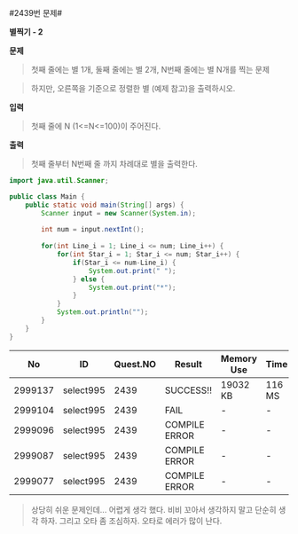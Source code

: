 #2439번 문제#

**별찍기 - 2**

**문제**
> 첫째 줄에는 별 1개, 둘째 줄에는 별 2개, N번째 줄에는 별 N개를 찍는 문제

> 하지만, 오른쪽을 기준으로 정렬한 별 (예제 참고)을 출력하시오.

**입력**
> 첫째 줄에 N (1<=N<=100)이 주어진다.

**출력**
> 첫째 줄부터 N번째 줄 까지 차례대로 별을 출력한다.

``` java
import java.util.Scanner;

public class Main {
    public static void main(String[] args) {
        Scanner input = new Scanner(System.in);
        
        int num = input.nextInt();
        
        for(int Line_i = 1; Line_i <= num; Line_i++) {
            for(int Star_i = 1; Star_i <= num; Star_i++) {
                if(Star_i <= num-Line_i) {
                    System.out.print(" ");
                } else {
                    System.out.print("*");
                }
            }
            System.out.println("");
        }
    }
}
```

| No      | ID        | Quest.NO | Result        | Memory Use | Time   | lanaguage | Code Length |
|---------|-----------|----------|---------------|------------|--------|-----------|-------------|
| 2999137 | select995 | 2439     | SUCCESS!!     | 19032 KB   | 116 MS | Java      | 565 B       |
| 2999104 | select995 | 2439     | FAIL          | -          | -      | Java      | 672 B       |
| 2999096 | select995 | 2439     | COMPILE ERROR | -          | -      | Java      | 667 B       |
| 2999087 | select995 | 2439     | COMPILE ERROR | -          | -      | Java      | 667 B       |
| 2999077 | select995 | 2439     | COMPILE ERROR | -          | -      | Java      | 652 B       |

> 상당히 쉬운 문제인데... 어렵게 생각 했다. 비비 꼬아서 생각하지 말고 단순히 생각 하자. 그리고 오타 좀 조심하자. 오타로 에러가 많이 난다. 

